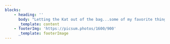 ```yaml
---
blocks:
    - heading: ''
      body: "Letting the Kat out of the bag...some of my favorite things!\n- For [katharsis](http://www.scandinavian-homes.se/) ...\n- When there is a [katastrophe](https://skinsolutionsnewyork.com/) on my face ...\n- Yummy recipes I study on [cookat](https://www.instagram.com/cookat__/?hl=en) ...\n- For a [katalogue](https://www.liketoknowit.com/) of what to wear ...\n- For a [katalogue](https://www.yelp.com/) of where to eat ... \n- [Katalyst](https://www.cnn.com/) for being up-to-date ...\n- Things that [katapult](https://www.allkpop.com/) my very being into total fangirl mode ..."
      _template: content
    - footerImg: 'https://picsum.photos/1600/900'
      _template: footerImage
---
```

